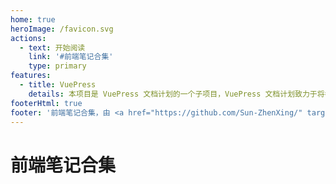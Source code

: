```yaml
---
home: true
heroImage: /favicon.svg
actions:
  - text: 开始阅读
    link: '#前端笔记合集'
    type: primary
features:
  - title: VuePress
    details: 本项目是 VuePress 文档计划的一个子项目，VuePress 文档计划致力于将各种自由知识提炼为更加现代化的文档。
footerHtml: true
footer: '前端笔记合集，由 <a href="https://github.com/Sun-ZhenXing/" target="_blank">@Sun-ZhenXing</a> 创建'
---
```


# 前端笔记合集

<AutoCatalog />
